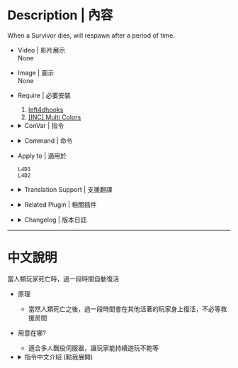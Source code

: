 # Description | 內容
When a Survivor dies, will respawn after a period of time.

* Video | 影片展示
<br/>None

* Image | 圖示
<br/>None

* Require | 必要安裝
	1. [left4dhooks](https://forums.alliedmods.net/showthread.php?t=321696)
    2. [[INC] Multi Colors](https://github.com/fbef0102/L4D1_2-Plugins/releases/tag/Multi-Colors)

* <details><summary>ConVar | 指令</summary>

	* cfg/sourcemod/Survivor_Respawn.cfg
		```php
		// 0=Plugin off, 1=Plugin on.
		l4d2_final_rescue_arrive_time_enable "0"

		// If 1, Enables Human Survivors to respawn automatically when killed
		l4d_survivorrespawn_human "1"

		// If 1, Allows Bots to respawn automatically when killed
		l4d_survivorrespawn_bot "1"

		// If 1, Enables the respawn limit for Survivors
		l4d_survivorrespawn_limitenable "1"

		// Amount of times a Survivor can respawn before permanently dying
		l4d_survivorrespawn_deathlimit "3"

		// How many seconds until the Survivor respawns
		l4d_survivorrespawn_respawntimeout "30"

		// Amount of HP a Survivor will respawn with
		l4d_survivorrespawn_respawnhp "70"

		// Amount of buffer HP a Survivor will respawn with
		l4d_survivorrespawn_respawnbuffhp "30"

		// Respawn bots if is dead in case of using Take Over.
		l4d_survivorrespawn_botreplaced "1"

		// Invincible time after survivor respawn.
		l4d_survivorrespawn_invincibletime "10.0"

		// If 1, disable respawning while the final escape starts (rescue vehicle ready)
		l4d_survivorrespawn_disable_rescue_escape "1"

		// (L4D2) First slot weapon for repawn Survivor (1-Autoshot, 2-SPAS, 3-M16, 4-SCAR, 5-AK47, 6-SG552, 7-Mil Sniper, 8-AWP, 9-Scout, 10=Hunt Rif, 11=M60, 12=GL, 13-SMG, 14-Sil SMG, 15=MP5, 16-Pump Shot, 17=Chrome Shot, 18=Rand T1, 19=Rand T2, 20=Rand T3, 0=off)
		// GL = Grenade Launcher
		// Rand T3 = M60 or Grenade Launcher
		l4d_survivorrespawn_firstweapon "1"

		// (L4D2) Second slot weapon for repawn Survivor (1- Dual Pistol, 2-Magnum, 3-Chainsaw, 4-Fry Pan, 5-Katana, 6-Shovel, 7-Golfclub, 8-Machete, 9-Cricket, 10=Fireaxe, 11=Knife, 12=Bball Bat, 13=Crowbar, 14=Pitchfork, 15=Guitar, 16=Random, 0=Only Pistol)
		l4d_survivorrespawn_secondweapon "12"

		// (L4D2) Third slot weapon for repawn Survivor (1 - Moltov, 2 - Pipe Bomb, 3 - Bile Jar, 4=Random, 0=off)
		l4d_survivorrespawn_thirdweapon "4"

		// (L4D2) Fourth slot weapon for repawn Survivor (1 - Medkit, 2 - Defib, 3 - Incendiary Pack, 4 - Explosive Pack, 5=Random, 0=off)
		l4d_survivorrespawn_forthweapon "1"

		// (L4D2) Fifth slot weapon for repawn Survivor (1 - Pills, 2 - Adrenaline, 3=Random, 0=off)
		l4d_survivorrespawn_fifthweapon "2"

		// (L4D1) First slot weapon for new 5+ Survivor (1 - Autoshotgun, 2 - M16, 3 - Hunting Rifle, 4 - smg, 5 - shotgun, 6=Random T1, 7=Random T2, 0=off)
		l4d_survivorrespawn_firstweapon "6"

		// (L4D1) Second slot weapon for new 5+ Survivor (1 - Dual Pistol, 0=Only Pistol)
		l4d_survivorrespawn_secondweapon "1"

		// (L4D1) Third slot weapon for new 5+ Survivor (1 - Moltov, 2 - Pipe Bomb, 3=Random, 0=off)
		l4d_survivorrespawn_thirdweapon "3"

		// (L4D1) Fourth slot weapon for new 5+ Survivor (1 - Medkit, 0=off)
		l4d_survivorrespawn_forthweapon "0"

		// (L4D1) Fifth slot weapon for new 5+ Survivor (1 - Pills, 0=off)
		l4d_survivorrespawn_fifthweapon "0"
		```
</details>

* <details><summary>Command | 命令</summary>

	* **Respawn Target/s At Your Crosshair. (Admin Access: ADMFLAG_BAN)**
		```php
		sm_respawn <#UserID | Name>
		```

	* **Create A Menu Of Clients List And Respawn Targets At Your Crosshair. (Admin Access: ADMFLAG_BAN)**
		```php
		sm_respawnexmenu
		```
</details>


* Apply to | 適用於
	```
	L4D1
	L4D2
	```

* <details><summary>Translation Support | 支援翻譯</summary>

	```
	English
	繁體中文
	简体中文
	```
</details>

* <details><summary>Related Plugin | 相關插件</summary>

	1. [MultiSlots Improved](https://github.com/fbef0102/L4D1_2-Plugins/tree/master/l4dmultislots): When 5+ player joins the server but no any bot can be taken over, this plugin will spawn an alive survivor bot for him.
		> 創造5位以上倖存者遊玩伺服器
	2. [Infected Bots Control Improved](https://github.com/fbef0102/L4D1_2-Plugins/tree/master/l4dinfectedbots): Spawns infected bots in L4D1 versus, and gives greater control of the infected bots in L4D1/L4D2 without being limited by the director.
		> 多特感生成插件，倖存者人數越多，生成的特感越多，且不受遊戲特感數量限制
</details>

* <details><summary>Changelog | 版本日誌</summary>

	```php
	//Ernecio @ 2020
	//HarryPotter @ 2021-2024
	```
	* v4.0 (2024-3-5)
		* Update Translation

	* v3.9 (2024-2-26)
	* v3.8 (2024-1-23)
		* Update Cvars

	* v3.7 (2023-4-14)
		* More hints and translation

	* v3.6 (2023-4-9)
		* Remove useless cvars
		* Optimize code

	* v3.5
		* [AlliedModder Post](https://forums.alliedmods.net/showpost.php?p=2770929&postcount=14)
		* Remake Code
		* Don't remove dead body
		* If player replaces a dead bot, respawn player after a period of time.
		* Invincible time after survivor respawn by this plugin.
		* Respawn again if player dies within Invincible time.
		* Disable respawning while the final escape starts (rescue vehicle ready)

	* v2.1
		* [Original Plugin by Ernecio](https://forums.alliedmods.net/showthread.php?t=323033)
</details>

- - - -
# 中文說明
當人類玩家死亡時，過一段時間自動復活

* 原理
	* 當然人類死亡之後，過一段時間會在其他活著的玩家身上復活，不必等救援房間
    
* 用意在哪?
    * 適合多人戰役伺服器，讓玩家能持續遊玩不乾等

* <details><summary>指令中文介紹 (點我展開)</summary>

	* cfg/sourcemod/Survivor_Respawn.cfg
		```php
		// 0=關閉插件, 1=啟動插件
		l4d2_final_rescue_arrive_time_enable "0"

		// 為1時，倖存者玩家死亡之後，過一段時間自動復活
		l4d_survivorrespawn_human "1"

		// 為1時，倖存者bot死亡之後，過一段時間自動復活
		l4d_survivorrespawn_bot "1"

		// 為1時，倖存者死亡會有次數限制
		l4d_survivorrespawn_limitenable "1"

		// 每回合復活次數的上限
		l4d_survivorrespawn_deathlimit "3"

		// 復活時間
		l4d_survivorrespawn_respawntimeout "30"

		// 復活的實血值 (預設 80)
		l4d_survivorrespawn_respawnhp "70"

		// 復活的虛血值 (預設 20)
		l4d_survivorrespawn_respawnbuffhp "30"

		// 為1時，如果bot取代的是死亡的玩家則也會復活
		l4d_survivorrespawn_botreplaced "1"

		// 復活後的無敵時間
		l4d_survivorrespawn_invincibletime "10.0"

		// 為1時，救援載具來臨之後不能再復活
		l4d_survivorrespawn_disable_rescue_escape "1"

		// (L4D2) 復活後給予的主武器 (1-Autoshot, 2-SPAS, 3-M16, 4-SCAR, 5-AK47, 6-SG552, 7-Mil Sniper, 8-AWP, 9-Scout, 10=Hunt Rif, 11=M60, 12=GL, 13-SMG, 14-Sil SMG, 15=MP5, 16-Pump Shot, 17=Chrome Shot, 18=隨機T1武器, 19=隨機T2武器, 20=隨機T3武器, 0=關閉)
		// GL = 榴彈發射器
		// 隨機T3武器 = M60機槍 或 榴彈發射器
		l4d_survivorrespawn_firstweapon "1"

		// (L4D2) 復活後給予的副武器 (1- 雙手槍, 2-沙漠之鷹, 3-電鋸, 4-Fry Pan, 5-Katana, 6-Shovel, 7-Golfclub, 8-Machete, 9-Cricket, 10=Fireaxe, 11=Knife, 12=Bball Bat, 13=Crowbar, 14=Pitchfork, 15=Guitar, 16=隨機, 0=只有一把手槍)
		l4d_survivorrespawn_secondweapon "12"

		// (L4D2) 復活後給予的投擲物品 (1 - 火瓶, 2 - 土製炸彈, 3 - 膽汁, 4=隨機, 0=關閉)
		l4d_survivorrespawn_thirdweapon "4"

		// (L4D2) 復活後給予的醫療物品 (1 - 治療包, 2 - 電擊器, 3 - 火焰包, 4 - 高爆彈, 5=隨機, 0=關閉)
		l4d_survivorrespawn_forthweapon "1"

		// (L4D2) 復活後給予的副醫療物品 (1 - 藥丸, 2 - 腎上腺素, 3=隨機, 0=關閉)
		l4d_survivorrespawn_fifthweapon "2"

		// (L4D1) 復活後給予的主武器 (1 - Autoshotgun, 2 - M16, 3 - Hunting Rifle, 4 - smg, 5 - shotgun, 6=隨機T1武器, 7=隨機T2武器, 0=關閉)
		l4d_survivorrespawn_firstweapon "6"

		// (L4D1) 復活後給予的副武器 (1 - 雙手槍, 0=只有一把手槍)
		l4d_survivorrespawn_secondweapon "1"

		// (L4D1) 復活後給予的投擲物品 (1 - 火瓶, 2 - 土製炸彈, 3=隨機, 0=關閉)
		l4d_survivorrespawn_thirdweapon "3"

		// (L4D1) 復活後給予的醫療物品 (1 - 治療包, 0=關閉)
		l4d_survivorrespawn_forthweapon "0"

		// (L4D1) 復活後給予的副醫療物品 (1 - 藥丸, 0=關閉)
		l4d_survivorrespawn_fifthweapon "0"
		```
</details>

